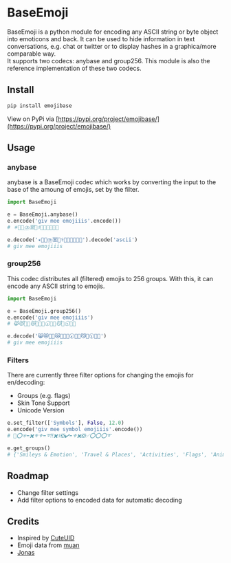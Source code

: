 # BaseEmoji

BaseEmoji is a python module for encoding any ASCII string or byte object into emoticons and back. It can be used to hide information in text conversations, e.g. chat or twitter or to display hashes in a graphica/more comparable way.  
It supports two codecs: anybase and group256. This module is also the reference implementation of these two codecs.

## Install
```bash
pip install emojibase
```
View on PyPi via [https://pypi.org/project/emojibase/](https://pypi.org/project/emojibase/)

## Usage

### anybase
anybase is a BaseEmoji codec which works by converting the input to the base of the amoung of emojis, set by the filter. 

```python
import BaseEmoji

e = BaseEmoji.anybase()
e.encode('giv mee emojiiis'.encode())
# ✴️🥎🐑⛈️🈺🚉‭⚕️🚅🇵🇪🥏🥇📍

e.decode('✴️🥎🐑⛈️🈺🚉‭⚕️🚅🇵🇪🥏🥇📍').decode('ascii')
# giv mee emojiiis

```

### group256
This codec distributes all (filtered) emojis to 256 groups. With this, it can encode any ASCII string to emojis.

```python
import BaseEmoji

e = BaseEmoji.group256()
e.encode('giv mee emojiiis')
# 😸😻💖🤨😿🤖🥔🐢🕢🧅🙈😼🥒🕤💸💌

e.decode('😸😻💖🤨😿🤖🥔🐢🕢🧅🙈😼🥒🕤💸💌')
# giv mee emojiiis

```

### Filters
There are currently three filter options for changing the emojis for en/decoding:
- Groups (e.g. flags)
- Skin Tone Support
- Unicode Version

```python
e.set_filter(['Symbols'], False, 12.0)
e.encode('giv mee symbol emojiiis'.encode())
# 📛⭕✳️⬅️✖️⚜️⚜️⬅️➰‼️✖️⚕️❎✔️⬅️⚜️✖️❎✅⭕⭕⭕➰

e.get_groups()
# {'Smileys & Emotion', 'Travel & Places', 'Activities', 'Flags', 'Animals & Nature', 'Symbols', 'People & Body', 'Objects', 'Food & Drink'}
```

## Roadmap
- Change filter settings
- Add filter options to encoded data for automatic decoding

## Credits
- Inspired by [CuteUID](https://github.com/alexdredmon/cuteuid)
- Emoji data from [muan](https://github.com/muan/unicode-emoji-json)
- [Jonas](https://github.com/jonas-koeritz)
